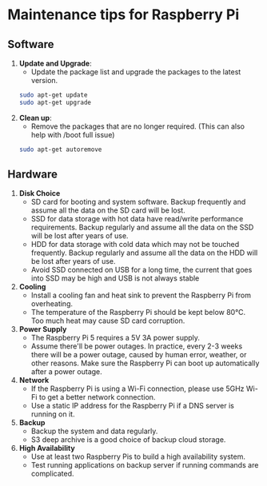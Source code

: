 # Maintenance tips for Raspberry Pi
## Software
1. **Update and Upgrade**:
    - Update the package list and upgrade the packages to the latest version.
    ```bash
    sudo apt-get update
    sudo apt-get upgrade
    ```
2. **Clean up**:
    - Remove the packages that are no longer required. (This can also help with /boot full issue)
    ```bash
    sudo apt-get autoremove
    ```
## Hardware
1. **Disk Choice**
   - SD card for booting and system software. Backup frequently and assume all the data on the SD card will be lost.
   - SSD for data storage with hot data have read/write performance requirements. Backup regularly and assume all the data on the SSD will be lost after years of use.
   - HDD for data storage with cold data which may not be touched frequently. Backup regularly and assume all the data on the HDD will be lost after years of use.
   - Avoid SSD connected on USB for a long time, the current that goes into SSD may be high and USB is not always stable
2. **Cooling**
   - Install a cooling fan and heat sink to prevent the Raspberry Pi from overheating.
   - The temperature of the Raspberry Pi should be kept below 80°C. Too much heat may cause SD card corruption.
3. **Power Supply**
   - The Raspberry Pi 5 requires a 5V 3A power supply.
   - Assume there'll be power outages. In practice, every 2-3 weeks there will be a power outage, caused by human error, weather, or other reasons. Make sure the Raspberry Pi can boot up automatically after a power outage.
4. **Network**
   - If the Raspberry Pi is using a Wi-Fi connection, please use 5GHz Wi-Fi to get a better network connection.
   - Use a static IP address for the Raspberry Pi if a DNS server is running on it. 
5. **Backup**
   - Backup the system and data regularly.
   - S3 deep archive is a good choice of backup cloud storage.
6. **High Availability**
   - Use at least two Raspberry Pis to build a high availability system.
   - Test running applications on backup server if running commands are complicated.

